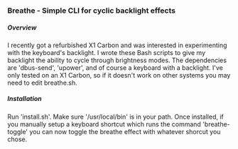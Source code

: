 ### Breathe - Simple CLI for cyclic backlight effects

##### Overview

I recently got a refurbished X1 Carbon and was interested in experimenting with the keyboard's
backlight. I wrote these Bash scripts to give my backlight the ability to cycle through brightness
modes. The dependencies are 'dbus-send', 'upower', and of course a keyboard with a backlight. I've
only tested on an X1 Carbon, so if it doesn't work on other systems you may need to edit breathe.sh.

##### Installation

Run 'install.sh'. Make sure '/usr/local/bin' is in your path. Once installed, if you manually setup
a keyboard shortcut which runs the command 'breathe-toggle' you can now toggle the breathe effect
with whatever shorcut you chose.